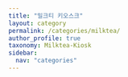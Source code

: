 ```yaml
---
title: "밀크티 키오스크"
layout: category
permalink: /categories/milktea/
author_profile: true
taxonomy: Milktea-Kiosk
sidebar:
  nav: "categories"
---
```

